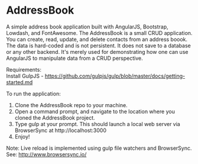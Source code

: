 # AddressBook
A simple address book application built with AngularJS, Bootstrap, Lowdash, and FontAwesome.
The AddressBook is a small CRUD application. You can create, read, update, and delete contacts from an address boook. 
The data is hard-coded and is not persistent. It does not save to a database or any other backend. It's merely used for
demonstrating how one can use AngularJS to manipulate data from a CRUD perspective.

Requirements:<br>
Install GulpJS - https://github.com/gulpjs/gulp/blob/master/docs/getting-started.md<br>

To run the application:<br>
1. Clone the AddressBook repo to your machine.<br>
2. Open a command prompt, and navigate to the location where you cloned the AddressBook project.<br>
3. Type gulp at your prompt. This should launch a local web server via BrowserSync at http://localhost:3000<br>
4. Enjoy!<br>

Note: Live reload is implemented using gulp file watchers and BrowserSync.  See: http://www.browsersync.io/
